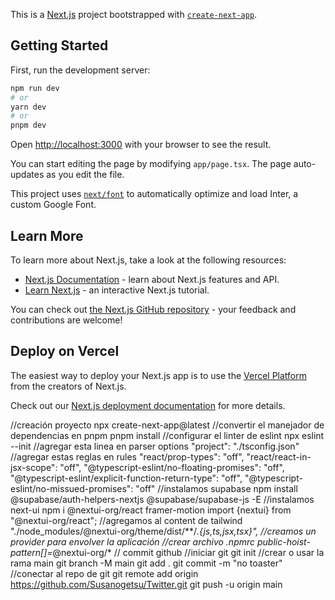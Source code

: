 This is a [Next.js](https://nextjs.org/) project bootstrapped with [`create-next-app`](https://github.com/vercel/next.js/tree/canary/packages/create-next-app).

## Getting Started

First, run the development server:

```bash
npm run dev
# or
yarn dev
# or
pnpm dev
```

Open [http://localhost:3000](http://localhost:3000) with your browser to see the result.

You can start editing the page by modifying `app/page.tsx`. The page auto-updates as you edit the file.

This project uses [`next/font`](https://nextjs.org/docs/basic-features/font-optimization) to automatically optimize and load Inter, a custom Google Font.

## Learn More

To learn more about Next.js, take a look at the following resources:

- [Next.js Documentation](https://nextjs.org/docs) - learn about Next.js features and API.
- [Learn Next.js](https://nextjs.org/learn) - an interactive Next.js tutorial.

You can check out [the Next.js GitHub repository](https://github.com/vercel/next.js/) - your feedback and contributions are welcome!

## Deploy on Vercel

The easiest way to deploy your Next.js app is to use the [Vercel Platform](https://vercel.com/new?utm_medium=default-template&filter=next.js&utm_source=create-next-app&utm_campaign=create-next-app-readme) from the creators of Next.js.

Check out our [Next.js deployment documentation](https://nextjs.org/docs/deployment) for more details.


//creación proyecto
npx create-next-app@latest
//convertir el manejador de dependencias en pnpm
pnpm install
//configurar el linter de eslint
 npx eslint --init
 //agregar esta linea en parser options
 "project": "./tsconfig.json"
 //agregar estas reglas en rules
   "react/prop-types": "off",
        "react/react-in-jsx-scope": "off",
        "@typescript-eslint/no-floating-promises": "off",
        "@typescript-eslint/explicit-function-return-type": "off",
        "@typescript-eslint/no-missued-promises": "off"
//instalamos supabase
npm install @supabase/auth-helpers-nextjs @supabase/supabase-js -E
//instalamos next-ui
npm i @nextui-org/react framer-motion
import {nextui} from "@nextui-org/react";
//agregamos al content de tailwind
    "./node_modules/@nextui-org/theme/dist/**/*.{js,ts,jsx,tsx}",
  //creamos un provider para envolver la aplicación
  //crear archivo .npmrc
  public-hoist-pattern[]=*@nextui-org/*
  // commit github
  //iniciar git
  git init
  //crear o usar la rama main
  git branch -M main
  git add .
  git commit -m "no toaster"
  //conectar al repo de git
  git remote add origin https://github.com/Susanogetsu/Twitter.git
  git push -u origin main